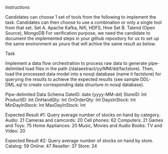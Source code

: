 Instructions

Candidates can choose 1 set of tools from the following to implement the task. Candidates can then choose to use a combination or only a single tool from that set.
Set A. Apache Kafka, Nifi, HDFS, Hive
Set B. Talend (Open Source), MongoDB
For verification purpose, we need the candidate to document the implemented steps in your github repository for us to set up the same environment as yours that will achive the same result as below.


Task

Implement a data flow orchestration to process raw data to generate pipe-delimited load files in the path (/dataextract/yy/MM/dd/factstore).
Then, load the processed data model into a nosql database (name it factstore) for querying the results to achieve the expected results (see sample DDL-DML.sql to create corresponding data structure in nosql database).

Pipe-delimited Data Schema
DateID: date (yyyy-MM-dd)
StoreID: Int
ProductID: Int
OnHandQty: Int
OnOrderQty: Int
DaysInStock: Int
MinDayInStock: Int
MaxDayInStock: Int

Expected Result #1: Query average number of stocks on hand by category.
Audio: 21
Cameras and camcords: 20
Cell phones: 62
Computers: 21
Games and Toys: 75
Home Appliances: 20
Music, Movies and Audio Books:
TV and Video: 20

Expected Result #2: Query average number of stocks on hand by store.
Catalog: 59
Online: 47
Reseller: 37
Store: 24
